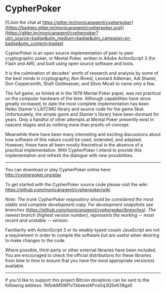 CypherPoker
===========

[![Join the chat at https://gitter.im/monicanagent/cypherpoker](https://badges.gitter.im/monicanagent/cypherpoker.svg)](https://gitter.im/monicanagent/cypherpoker?utm_source=badge&utm_medium=badge&utm_campaign=pr-badge&utm_content=badge)

CypherPoker is an open source implementation of peer to peer cryptographic poker, or Mental Poker, written in Adobe ActionScript 3 (for Flash and AIR), and built using open source software and tools.

It is the culmination of decades' worth of research and analysis by some of the best minds in cryptography; Ron Rivest, Leonard Adleman,  Adi Shamir, Don Coppersmith, Shafi Goldwasser, and Silvio Micali to name only a few.

The full game, as hinted at in the 1979 Mental Poker paper, was not practical on the computer hardware of the time. Although capabilities have since greatly increased, to date the most complete implementation has been Heiko Stamer's LibTCMG library and source code for the game Skat. Unfortunately, the simple game and Stamer's library have been dormant for years. Only a handful of other attempts at Mental Poker presently exist in nascent stages and as nothing more than proofs-of-concept.

Meanwhile there have been many interesting and exciting discussions about how software of this nature could be used, extended, and adapted. However, these have all been mostly theoretical in the absence of a practical implementation. With CypherPoker I intend to provide this implementation and refresh the dialogue with new possibilities.

---

You can download or play CypherPoker online here: http://cypherpoker.org/play

To get started with the CypherPoker source code please visit the wiki: https://github.com/monicanagent/cypherpoker/wiki

*Note: The trunk CypherPoker respository should be considered the most stable and complete development copy. For development snapshots see branches (https://github.com/monicanagent/cypherpoker/branches). The newest branch (highest version number), represents the working -- most recent and unstable -- version*.

Familiarity with ActionScript 3 or its weakly-typed cousin JavaScript are not a requirement in order to compile the software but are useful when desiring to make changes to the code.

Where possible, third-party or other external libraries have been included. You are encouraged to check the official distributions for these libraries from time to time to ensure that you have the most appropriate version(s) available.

---

If you'd like to support this project Bitcoin donations can be sent to the following address:
1N5nkMSWf1vTkbekst4PvsGq3Q5eK38ga5
